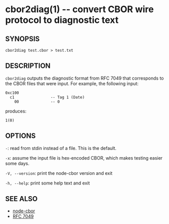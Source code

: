cbor2diag(1) -- convert CBOR wire protocol to diagnostic text
=============================================================

SYNOPSIS
--------

```
cbor2diag test.cbor > test.txt
```

DESCRIPTION
-----------

`cbor2diag` outputs the diagnostic format from RFC 7049 that corresponds to the
CBOR files that were input.  For example, the following input:

    0xc100
      c1                -- Tag 1 (Date)
        00              -- 0

produces:

    1(0)

OPTIONS
-------

`-`: read from stdin instead of a file.  This is the default.

`-x`: assume the input file is hex-encoded CBOR, which makes testing easier some days.

`-V, --version`: print the node-cbor version and exit

`-h, --help`: print some help text and exit

SEE ALSO
--------

* [node-cbor](https://github.com/hildjj/node-cbor)
* [RFC 7049](http://tools.ietf.org/html/rfc7049)
